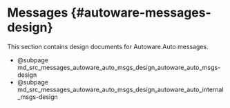 Messages {#autoware-messages-design}
======

This section contains design documents for Autoware.Auto messages.

- @subpage md_src_messages_autoware_auto_msgs_design_autoware_auto_msgs-design
- @subpage md_src_messages_autoware_auto_msgs_design_autoware_auto_internal_msgs-design
